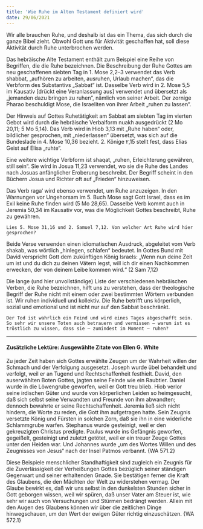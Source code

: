 ```yaml
---
title: 'Wie Ruhe im Alten Testament definiert wird'
date: 29/06/2021
---
```


Wir alle brauchen Ruhe, und deshalb ist das ein Thema, das sich durch die ganze Bibel zieht. Obwohl Gott uns für Aktivität geschaffen hat, soll diese Aktivität durch Ruhe unterbrochen werden.

Das hebräische Alte Testament enthält zum Beispiel eine Reihe von Begriffen, die die Ruhe bezeichnen. Die Beschreibung der Ruhe Gottes am neu geschaffenen siebten Tag in 1. Mose 2,2–3 verwendet das Verb shabbat, „aufhören zu arbeiten, ausruhen, Urlaub machen“, das die Verbform des Substantivs „Sabbat“ ist. Dasselbe Verb wird in 2. Mose 5,5 im Kausativ [drückt eine Veranlassung aus] verwendet und übersetzt als „jemanden dazu bringen zu ruhen“, nämlich von seiner Arbeit. Der zornige Pharao beschuldigt Mose, die Israeliten von ihrer Arbeit „ruhen zu lassen“.

Der Hinweis auf Gottes Ruhetätigkeit am Sabbat am siebten Tag im vierten Gebot wird durch die hebräische Verbalform nuakh ausgedrückt (2 Mo 20,11; 5 Mo 5,14). Das Verb wird in Hiob 3,13 mit „Ruhe haben“ oder, bildlicher gesprochen, mit „niederlassen“ übersetzt, was sich auf die Bundeslade in
4. Mose 10,36 bezieht. 2. Könige ٢,15 stellt fest, dass Elias Geist auf Elisa „ruhte“.

Eine weitere wichtige Verbform ist shaqat, „ruhen, Erleichterung gewähren, still sein“. Sie wird in Josua 11,23 verwendet, wo sie die Ruhe des Landes nach Josuas anfänglicher Eroberung beschreibt. Der Begriff scheint in den Büchern Josua und Richter oft auf „Frieden“ hinzuweisen.

Das Verb raga‘ wird ebenso verwendet, um Ruhe anzuzeigen. In den Warnungen vor Ungehorsam im 5. Buch Mose sagt Gott Israel, dass es im Exil keine Ruhe finden wird (5 Mo 28,65). Dasselbe Verb kommt auch in Jeremia 50,34 im Kausativ vor, was die Möglichkeit Gottes beschreibt, Ruhe zu gewähren.

`Lies 5. Mose 31,16 und 2. Samuel 7,12. Von welcher Art Ruhe wird hier gesprochen?`

Beide Verse verwenden einen idiomatischen Ausdruck, abgeleitet vom Verb shakab, was wörtlich „hinlegen, schlafen“ bedeutet. In Gottes Bund mit David verspricht Gott dem zukünftigen König Israels: „Wenn nun deine Zeit um ist und du dich zu deinen Vätern legst, will ich dir einen Nachkommen erwecken, der von deinem Leibe kommen wird.“ (2 Sam 7,12)

Die lange (und hier unvollständige) Liste der verschiedenen hebräischen Verben, die Ruhe bezeichnen, hilft uns zu verstehen, dass der theologische Begriff der Ruhe nicht mit einem oder zwei bestimmten Wörtern verbunden ist. Wir ruhen individuell und kollektiv. Die Ruhe betrifft uns körperlich, sozial und emotional und ist nicht nur auf den Sabbat beschränkt.

`Der Tod ist wahrlich ein Feind und wird eines Tages abgeschafft sein. So sehr wir unsere Toten auch betrauern und vermissen – warum ist es tröstlich zu wissen, dass sie – zumindest im Moment – ruhen?`

---

#### Zusätzliche Lektüre: Ausgewählte Zitate von Ellen G. White

Zu jeder Zeit haben sich Gottes erwählte Zeugen um der Wahrheit willen der Schmach und der Verfolgung ausgesetzt. Joseph wurde übel behandelt und verfolgt, weil er an Tugend und Rechtschaffenheit festhielt. David, den auserwählten Boten Gottes, jagten seine Feinde wie ein Raubtier. Daniel wurde in die Löwengrube geworfen, weil er Gott treu blieb. Hiob verlor seine irdischen Güter und wurde von körperlichen Leiden so heimgesucht, daß sich selbst seine Verwandten und Freunde von ihm abwandten; dennoch bewahrte er seine Rechtschaffenheit. Jeremia ließ sich nicht hindern, die Worte zu reden, die Gott ihm aufgetragen hatte. Sein Zeugnis versetzte König und Fürsten in solchen Zorn, daß sie ihn in eine widerliche Schlammgrube warfen. Stephanus wurde gesteinigt, weil er den gekreuzigten Christus predigte. Paulus wurde ins Gefängnis geworfen, gegeißelt, gesteinigt und zuletzt getötet, weil er ein treuer Zeuge Gottes unter den Heiden war. Und Johannes wurde „um des Wortes Willen und des Zeugnisses von Jesus“ nach der Insel Patmos verbannt. {WA 571.2}

Diese Beispiele menschlicher Standhaftigkeit sind zugleich ein Zeugnis für die Zuverlässigkeit der Verheißungen Gottes bezüglich seiner ständigen Gegenwart und seiner erhaltenden Gnade. Sie bestätigen ferner die Kraft des Glaubens, die den Mächten der Welt zu widerstehen vermag. Der Glaube bewirkt es, daß wir uns selbst in den dunkelsten Stunden sicher in Gott geborgen wissen, weil wir spüren, daß unser Vater am Steuer ist, wie sehr wir auch von Versuchungen und Stürmen bedrängt werden. Allein mit den Augen des Glaubens können wir über die zeitlichen Dinge hinwegschauen, um den Wert der ewigen Güter richtig einzuschätzen. {WA 572.1}